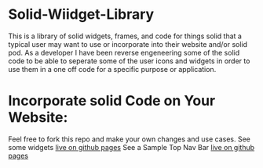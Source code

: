 # Solid-Wiidget-Library
This is a library of solid widgets, frames, and code for things solid that a typical user may want to use or incorporate into their website and/or solid pod. As a developer I have been reverse engeneering some of the solid code to be able to seperate some of the user icons and widgets in order to use them in a one off code for a specific purpose or application.
# Incorporate solid Code on Your Website:
Feel free to fork this repo and make your own changes and use cases.
See some widgets [live on github pages](https://mikeadams1.github.io/Solid-Wiidget-Library/widget.html#)
See a Sample Top Nav Bar [live on github pages](https://mikeadams1.github.io/Solid-Wiidget-Library/Top-Nav-Bar.html#)
